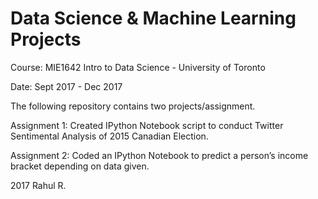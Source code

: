 # Data Science & Machine Learning Projects
Course: MIE1642 Intro to Data Science - University of Toronto

Date: Sept 2017 - Dec 2017

The following repository contains two projects/assignment.

Assignment 1: Created IPython Notebook script to conduct Twitter Sentimental Analysis of 2015 Canadian Election.

Assignment 2: Coded an IPython Notebook to predict a person’s income bracket depending on data given. 

2017
Rahul R.
